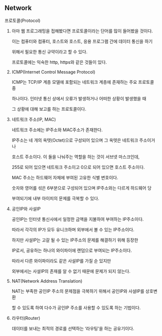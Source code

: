 ## Network

프로토콜(Protocol)

1. 아마 웹 프로그래밍을 접해봤다면 프로토콜이라는 단어를 많이 들어봤을 것이다.

    이는 컴퓨터와 컴퓨터, 호스트와 호스트, 응용 프로그램 간에 데이터 통신을 하기

    위해서 필요한 통신 규약이라고 할 수 있다.

    프로토콜에는 익숙한 http, https와 같은 것들이 있다.

2. ICMP(Internet Control Message Protocol)

    ICMP는 TCP/IP 계층 모델에 포함되는 네트워크 계층에 존재하는 주요 프로토콜 중

    하나이다. 인터넷 통신 상에서 오류가 발생하거나 어떠한 상황이 발생했을 때

    그 상황에 대해 보고를 하는 프로토콜이다.

3. 네트워크 주소(IP, MAC)

    네트워크 주소에는 IP주소와 MAC주소가 존재한다.

    IP주소는 네 개의 옥텟(Octet)으로 구성되어 있으며 그 옥텟은 네트워크 주소이거나

    호스트 주소이다. 이 둘을 나눠주는 역할을 하는 것이 서브넷 마스크인데,

    255로 되어 있으면 네트워크 주소이고 0으로 되어 있으면 호스트 주소이다.

    MAC 주소는 하드웨어 자체에 부여된 고유한 식별 변호이다.

    숫자와 영어를 섞은 6부분으로 구성되어 있으며 IP주소와는 다르게 하드웨어 당

    부여되기에 내부 아이피의 문제를 극복할 수 있다.

4. 공인IP와 사설IP

    공인IP는 인터넷 통신사에서 일정한 금액을 지불하여 부여하는 IP주소이다.

    따라서 각각의 IP가 모두 유니크하며 외부에서 볼 수 있는 IP주소이다.

    하지만 사설IP는 고갈 될 수 있는 IP주소의 문제를 해결하기 위해 등장한

    IP로서, 공유하는 하나의 와이파이에 랜덤으로 부여되는 IP주소이다.

    따라서 다른 와이파이라도 같은 사설IP를 가질 순 있지만

    외부에서는 사설IP의 존재를 알 수 없기 때문에 문제가 되지 않는다.

5. NAT(Network Address Translation)

    NAT는 부족한 공인IP 주소의 문제점을 극복하기 위해서 공인IP와 사설IP를 상호변환

    할 수 있도록 하여 다수가 공인IP 주소를 사용할 수 있도록 하는 기법이다.

6. 라우터(Router)

    데이터를 보내는 최적의 경로를 선택하는 ‘라우팅’을 하는 공유기이다.

​    